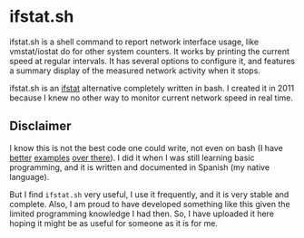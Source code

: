 # ifstat.sh

ifstat.sh is a shell command to report network interface usage, like vmstat/iostat do for other system counters.
It works by printing the current speed at regular intervals. It has several options to configure it, and features a summary display of the measured network activity when it stops.

ifstat.sh is an [ifstat](http://freecode.com/projects/ifstat) alternative completely written in bash.
I created it in 2011 because I knew no other way to monitor current network speed in real time.


## Disclaimer

I know this is not the best code one could write, not even on bash (I have [better](https://github.com/alvarogzp/badoo-challenge-2015/blob/f4e1d8b1837c7cc5ae31bb3fa808a24b60513214/03-Pattern_matcher/solution.sh) [examples](https://github.com/alvarogzp/telegram-bot/blob/2eab29b7b13c71daa1f382427ea93c2e2cceb5ae/run.sh) [over there](https://github.com/alvarogzp/poodle-challenge/blob/344c311224d062a5b9dc32a2b0391fb562827d9a/gen_inputs_outputs_tokens.sh)). I did it when I was still learning basic programming, and it is written and documented in Spanish (my native language).

But I find `ifstat.sh` very useful, I use it frequently, and it is very stable and complete. Also, I am proud to have developed something like this given the limited programming knowledge I had then. So, I have uploaded it here hoping it might be as useful for someone as it is for me.
